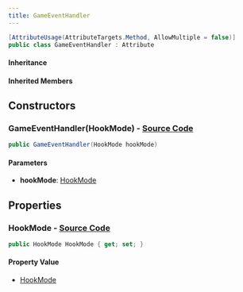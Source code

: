 ```yaml
---
title: GameEventHandler
---
```


```csharp
[AttributeUsage(AttributeTargets.Method, AllowMultiple = false)]
public class GameEventHandler : Attribute
```

#### Inheritance

#### Inherited Members

## Constructors

### **GameEventHandler(HookMode)** - [Source Code](https://github.com/swiftly-solution/swiftlys2/blob/main/managed/src/SwiftlyS2.Shared/Modules/GameEvents/GameEventHandlerAttribute.cs#L10)

```csharp
public GameEventHandler(HookMode hookMode)
```

#### Parameters

- **hookMode**: [HookMode](/docs/api/shared/misc/hookmode)

## Properties

### **HookMode** - [Source Code](https://github.com/swiftly-solution/swiftlys2/blob/main/managed/src/SwiftlyS2.Shared/Modules/GameEvents/GameEventHandlerAttribute.cs#L8)

```csharp
public HookMode HookMode { get; set; }
```

#### Property Value

- [HookMode](/docs/api/shared/misc/hookmode)

